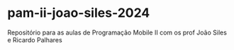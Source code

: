 # pam-ii-joao-siles-2024
Repositório para as aulas de Programação Mobile II com os prof João Siles e Ricardo Palhares
